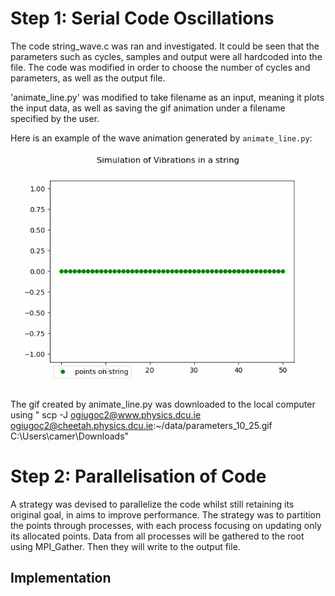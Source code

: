 # Step 1: Serial Code Oscillations

The code string_wave.c was ran  and investigated. It could be seen that the parameters such as cycles, samples and output were all hardcoded into the file. The code was modified in order to choose the number of cycles and parameters, as well as the output file. 

'animate_line.py' was modified to take filename as an input, meaning it plots the input data, as well as saving the gif animation under a filename specified by the user. 

Here is an example of the wave animation generated by `animate_line.py`:

![Wave Animation](https://github.com/cameronDCU/HPQC/raw/main/week5/parameters_10_25.gif)

The gif created by animate_line.py was downloaded to the local computer using
" scp -J ogiugoc2@www.physics.dcu.ie ogiugoc2@cheetah.physics.dcu.ie:~/data/parameters_10_25.gif C:\Users\camer\Downloads\"

# Step 2: Parallelisation of Code

A strategy was devised to parallelize the code whilst still retaining its original goal, in aims to improve performance. The strategy was to partition the points through processes, with each process focusing on updating only its allocated points. Data from all processes will be gathered to the root using MPI_Gather. Then they will write to the output file.

## Implementation
